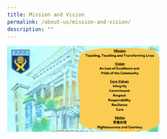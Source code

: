 ```yaml
---
title: Mission and Vision
permalink: /about-us/mission-and-vision/
description: ""
---
```

<img src="/images/Mission%20Teaching,%20Touching%20and%20Transforming%20Lives.png" 
     style="width:70%">